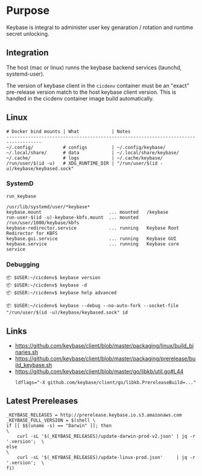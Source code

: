 # Purpose
Keybase is integral to administer user key genaration / rotation and runtime secret unlocking.

## Integration
The host (mac or linux) runns the keybase backend services (launchd, systemd-user).

The version of keybase client in the `cicdenv` container must be an "exact" 
pre-release version match to the host keybase client version.
This is handled in the cicdenv container image build automatically.

## Linux
```
# Docker bind mounts | What            | Notes
-----------------------------------------------------------------------------------
~/.config/           # configs         | ~/.config/keybase/
~/.local/share/      # data            | ~/.local/share/keybase/
~/.cache/            # logs            | ~/.cache/keybase/ 
/run/user/$(id -u)   # XDG_RUNTIME_DIR | "/run/user/$(id -u)/keybase/keybased.sock"
```

### SystemD
```
run_keybase

/usr/lib/systemd/user/*keybase*
keybase.mount                         ... mounted   /keybase
run-user-$(id -u)-keybase-kbfs.mount  ... mounted   /run/user/1000/keybase/kbfs
keybase-redirector.service            ... running   Keybase Root Redirector for KBFS
keybase.gui.service                   ... running   Keybase GUI
keybase.service                       ... running   Keybase core service
```

### Debugging
```
📦 $USER:~/cicdenv$ keybase version
📦 $USER:~/cicdenv$ keybase -d
📦 $USER:~/cicdenv$ keybase help advanced

📦 $USER:~/cicdenv$ keybase --debug --no-auto-fork --socket-file "/run/user/$(id -u)/keybase/keybased.sock" id
```

## Links
* https://github.com/keybase/client/blob/master/packaging/linux/build_binaries.sh
* https://github.com/keybase/client/blob/master/packaging/prerelease/build_keybase.sh
* https://github.com/keybase/client/blob/master/go/libkb/util.go#L44
  ```
  ldflags="-X github.com/keybase/client/go/libkb.PrereleaseBuild=..."
  ```

## Latest Prereleases
```make
_KEYBASE_RELEASES = http://prerelease.keybase.io.s3.amazonaws.com
_KEYBASE_FULL_VERSION = $(shell \
if [[ $$(uname -s) == "Darwin" ]]; then                                             \
    curl -sL '$(_KEYBASE_RELEASES)/update-darwin-prod-v2.json' | jq -r '.version';  \
else                                                                                \
    curl -sL '$(_KEYBASE_RELEASES)/update-linux-prod.json'     | jq -r '.version';  \
fi)
```
